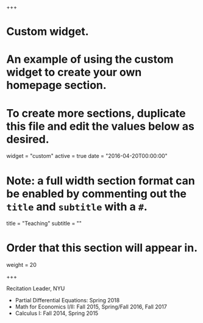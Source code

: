 +++
# Custom widget.
# An example of using the custom widget to create your own homepage section.
# To create more sections, duplicate this file and edit the values below as desired.
widget = "custom"
active = true
date = "2016-04-20T00:00:00"

# Note: a full width section format can be enabled by commenting out the `title` and `subtitle` with a `#`.
title = "Teaching"
subtitle = ""

# Order that this section will appear in.
weight = 20

+++

Recitation Leader, NYU

- Partial Differential Equations: Spring 2018
- Math for Economics I/II: Fall 2015, Spring/Fall 2016, Fall 2017
- Calculus I: Fall 2014, Spring 2015
